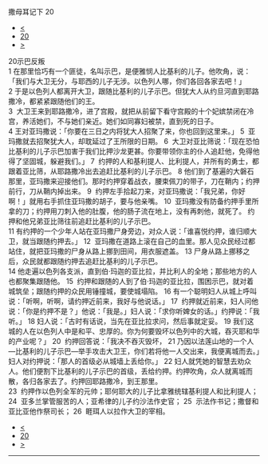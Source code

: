 ﻿





 撒母耳记下 20




* [<](bible/2SA19.md)
* [20](bible/2SA.md)
* [>](bible/2SA21.md)



 
20示巴反叛  
1 在那里恰巧有一个匪徒，名叫示巴，是便雅悯人比基利的儿子。他吹角，说：「我们与大卫无分，与耶西的儿子无涉。以色列人哪，你们各回各家去吧！」 
2 于是以色列人都离开大卫，跟随比基利的儿子示巴。但犹大人从约旦河直到耶路撒冷，都紧紧跟随他们的王。  
3  大卫王来到耶路撒冷，进了宫殿，就把从前留下看守宫殿的十个妃嫔禁闭在冷宫，养活她们，不与她们亲近。她们如同寡妇被禁，直到死的日子。  
4 王对亚玛撒说：「你要在三日之内将犹大人招聚了来，你也回到这里来。」 
5  亚玛撒就去招聚犹大人，却耽延过了王所限的日期。 
6  大卫对亚比筛说：「现在恐怕比基利的儿子示巴加害于我们比押沙龙更甚。你要带领你主的仆人追赶他，免得他得了坚固城，躲避我们。」 
7  约押的人和基利提人、比利提人，并所有的勇士，都跟着亚比筛，从耶路撒冷出去追赶比基利的儿子示巴。 
8 他们到了基遍的大磐石那里，亚玛撒来迎接他们。那时约押穿着战衣，腰束佩刀的带子，刀在鞘内；约押前行，刀从鞘内掉出来。 
9  约押左手拾起刀来，对亚玛撒说：「我兄弟，你好啊！」就用右手抓住亚玛撒的胡子，要与他亲嘴。 
10  亚玛撒没有防备约押手里所拿的刀；约押用刀刺入他的肚腹，他的肠子流在地上，没有再刺他，就死了。 约押和他兄弟亚比筛往前追赶比基利的儿子示巴。  
11 有约押的一个少年人站在亚玛撒尸身旁边，对众人说：「谁喜悦约押，谁归顺大卫，就当跟随约押去。」 
12  亚玛撒在道路上滚在自己的血里。那人见众民经过都站住，就把亚玛撒的尸身从路上挪到田间，用衣服遮盖。 
13 尸身从路上挪移之后，众民就都跟随约押去追赶比基利的儿子示巴。  
14 他走遍以色列各支派，直到伯·玛迦的亚比拉，并比利人的全地；那些地方的人也都聚集跟随他。 
15  约押和跟随的人到了伯·玛迦的亚比拉，围困示巴，就对着城筑垒；跟随约押的众民用锤撞城，要使城塌陷。 
16 有一个聪明妇人从城上呼叫说：「听啊，听啊，请约押近前来，我好与他说话。」 
17  约押就近前来，妇人问他说：「你是约押不是？」他说：「我是。」妇人说：「求你听婢女的话。」约押说：「我听。」 
18 妇人说：「古时有话说，当先在亚比拉求问，然后事就定妥。 
19 我们这城的人在以色列人中是和平、忠厚的。你为何要毁坏以色列中的大城，吞灭耶和华的产业呢？」 
20  约押回答说：「我决不吞灭毁坏， 
21 乃因以法莲山地的一个人—比基利的儿子示巴—举手攻击大卫王，你们若将他一人交出来，我便离城而去。」妇人对约押说：「那人的首级必从城墙上丢给你。」 
22 妇人就凭她的智慧去劝众人。他们便割下比基利的儿子示巴的首级，丢给约押。约押吹角，众人就离城而散，各归各家去了。约押回耶路撒冷，到王那里。  
23  约押作以色列全军的元帅；耶何耶大的儿子比拿雅统辖基利提人和比利提人； 
24  亚多兰掌管服苦的人；亚希律的儿子约沙法作史官； 
25  示法作书记；撒督和亚比亚他作祭司长； 
26  睚珥人以拉作大卫的宰相。 
* [<](bible/2SA19.md)
* [20](bible/2SA.md)
* [>](bible/2SA21.md)





---









